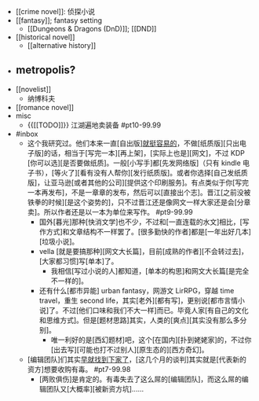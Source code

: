 - [[crime novel]]: 侦探小说
- [[fantasy]]; fantasy setting
    - [[Dungeons & Dragons (DnD)]]; [[DND]]
- [[historical novel]]
    - [[alternative history]]
- metropolis?
    - 
- [[novelist]]
    - 纳博科夫
- [[romance novel]]
- misc
    - {{[[TODO]]}} 江湖遍地卖装备 #pt10-99.99
- #inbox
    - 这个我研究过。他们本来一直[自出版][就挺容易的](https://bbs.saraba1st.com/2b/thread-2029151-2-1.html)，不做[纸质版][只出电子版]的话，相当于[写完一本][再上架]，[实际上也是][网文]，不过 KDP [你可以选][是否要做纸质]。一般[小写手]都[先发网络版]（只有 kindle 电子书），[等火了][看有没有人帮你][发行纸质版]。或者你选择[自己发纸质版]，让亚马逊[或者其他的公司][提供这个印刷服务]。有点类似于你[写完一本再发布]，不是一章章的发布，然后可以[直接出个志]。晋江[之前没被铁拳的时候][是这个姿势的]，只不过晋江还是像网文一样大家还是会[分章卖]。所以作者还是以一本为单位来写作。 #pt9-99.99
        - 国外[暮光]那种[快消文学]也不少，不过和[一直连载的水文]相比，[写作方式]和文章结构不一样罢了。[很多勤快的作者]都是[一年出好几本][垃圾小说]。
        - vella [就是要搞那种][网文大长篇]，目前[成熟的作者][不会转过去]，[大家都习惯]写[单本]了。
            - 我相信[写过小说的人]都知道，[单本的构思]和网文大长篇[是完全不一样的]。
        - 还有什么[都市异能] urban fantasy，网游文 LirRPG，穿越 time travel，重生 second life，其实[老外][都有写]，更别说[都市言情小说]了。不过[他们口味和我们不大一样]而已。毕竟人家[有自己的文化和思维方式]。但是[题材思路]其实，人类的[爽点][其实没有那么多分别]。
            - 唯一利好的是[西幻题材]吧，这个[在国内][扑到姥姥家]的，不过你[出去写][可能也打不过别人][原生态的][西方奇幻]。
    - [编辑团队]们其实[早就找到下家了](https://www.zhihu.com/question/456982468)，[这几个月的谈判]其实就是[代表新的资方]想要收购有毒。 #pt7-99.98
        - [两败俱伤]是肯定的。有毒失去了这么屌的[编辑团队]，而这么屌的编辑团队又[大概率][被新资方坑]......
